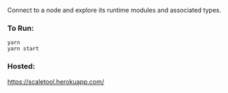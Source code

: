 Connect to a node and explore its runtime modules and associated types.

### To Run:
```
yarn
yarn start
```

### Hosted:
https://scaletool.herokuapp.com/